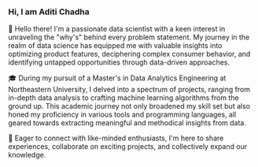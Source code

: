 ### Hi, I am Aditi Chadha

👋 Hello there! I'm a passionate data scientist with a keen interest in unraveling the "why's" behind every problem statement. My journey in the realm of data science has equipped me with valuable insights into optimizing product features, deciphering complex consumer behavior, and identifying untapped opportunities through data-driven approaches.

🎓 During my pursuit of a Master's in Data Analytics Engineering at Northeastern University, I delved into a spectrum of projects, ranging from in-depth data analysis to crafting machine learning algorithms from the ground up. This academic journey not only broadened my skill set but also honed my proficiency in various tools and programming languages, all geared towards extracting meaningful and methodical insights from data.

🚀 Eager to connect with like-minded enthusiasts, I'm here to share experiences, collaborate on exciting projects, and collectively expand our knowledge.

